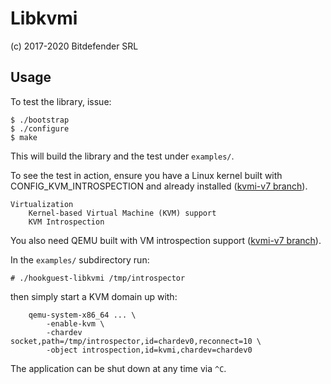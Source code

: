 # Libkvmi

(c) 2017-2020 Bitdefender SRL

## Usage

To test the library, issue:
```
$ ./bootstrap
$ ./configure
$ make
```
This will build the library and the test under `examples/`.

To see the test in action, ensure you have a Linux kernel built with
CONFIG_KVM_INTROSPECTION and already installed
([kvmi-v7 branch](https://github.com/KVM-VMI/kvm/tree/kvmi-v7)).

	Virtualization
		Kernel-based Virtual Machine (KVM) support
		KVM Introspection

You also need QEMU built with VM introspection support
([kvmi-v7 branch](https://github.com/KVM-VMI/qemu/tree/kvmi-v7)).

In the `examples/` subdirectory run:
```
# ./hookguest-libkvmi /tmp/introspector
```
then simply start a KVM domain up with:
```
	qemu-system-x86_64 ... \
		-enable-kvm \
		-chardev socket,path=/tmp/introspector,id=chardev0,reconnect=10 \
		-object introspection,id=kvmi,chardev=chardev0
```

The application can be shut down at any time via `^C`.
